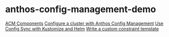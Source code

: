 # anthos-config-management-demo
[ACM Components](https://cloud.google.com/anthos-config-management/docs/overview#components)
[Configure a cluster with Anthos Config Management](https://cloud.google.com/anthos-config-management/docs/tutorials/create-configure-cluster)
[Use Config Sync with Kustomize and Helm](https://cloud.google.com/anthos-config-management/docs/tutorials/config-sync-helm)
[Write a custom constraint template](https://cloud.google.com/anthos-config-management/docs/how-to/write-custom-constraint-templates#example_constraint)